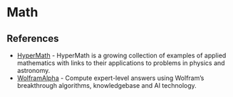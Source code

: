 # Math

## References

- [HyperMath](http://hyperphysics.phy-astr.gsu.edu/hbase/hmat.html#hmath) - HyperMath is a growing collection of examples of applied mathematics with links to their applications to problems in physics and astronomy.
- [WolframAlpha](https://www.wolframalpha.com/) - Compute expert-level answers using Wolfram’s breakthrough
algorithms, knowledgebase and AI technology.
